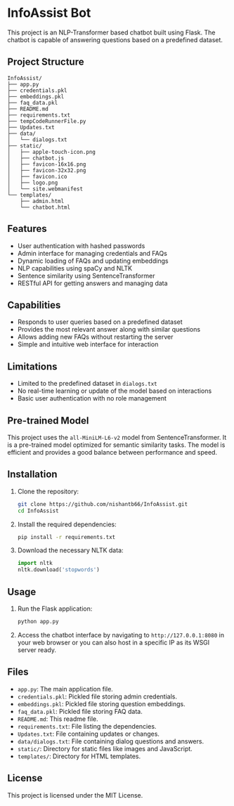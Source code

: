 
# InfoAssist Bot

This project is an NLP-Transformer based chatbot built using Flask. The chatbot is capable of answering questions based on a predefined dataset.

## Project Structure

```
InfoAssist/
├── app.py
├── credentials.pkl
├── embeddings.pkl
├── faq_data.pkl
├── README.md
├── requirements.txt
├── tempCodeRunnerFile.py
├── Updates.txt
├── data/
│   └── dialogs.txt
├── static/
│   ├── apple-touch-icon.png
│   ├── chatbot.js
│   ├── favicon-16x16.png
│   ├── favicon-32x32.png
│   ├── favicon.ico
│   ├── logo.png
│   └── site.webmanifest
└── templates/
    ├── admin.html
    └── chatbot.html
```

## Features

- User authentication with hashed passwords
- Admin interface for managing credentials and FAQs
- Dynamic loading of FAQs and updating embeddings
- NLP capabilities using spaCy and NLTK
- Sentence similarity using SentenceTransformer
- RESTful API for getting answers and managing data

## Capabilities

- Responds to user queries based on a predefined dataset
- Provides the most relevant answer along with similar questions
- Allows adding new FAQs without restarting the server
- Simple and intuitive web interface for interaction

## Limitations

- Limited to the predefined dataset in `dialogs.txt`
- No real-time learning or update of the model based on interactions
- Basic user authentication with no role management

## Pre-trained Model

This project uses the `all-MiniLM-L6-v2` model from SentenceTransformer. It is a pre-trained model optimized for semantic similarity tasks. The model is efficient and provides a good balance between performance and speed.

## Installation

1. Clone the repository:
   ```bash
   git clone https://github.com/nishantb66/InfoAssist.git
   cd InfoAssist
   ```

2. Install the required dependencies:
   ```bash
   pip install -r requirements.txt
   ```

3. Download the necessary NLTK data:
   ```python
   import nltk
   nltk.download('stopwords')
   ```

## Usage

1. Run the Flask application:
   ```bash
   python app.py
   ```

2. Access the chatbot interface by navigating to `http://127.0.0.1:8080` in your web browser or you can also host in a specific IP as its WSGI server ready.

## Files

- `app.py`: The main application file.
- `credentials.pkl`: Pickled file storing admin credentials.
- `embeddings.pkl`: Pickled file storing question embeddings.
- `faq_data.pkl`: Pickled file storing FAQ data.
- `README.md`: This readme file.
- `requirements.txt`: File listing the dependencies.
- `Updates.txt`: File containing updates or changes.
- `data/dialogs.txt`: File containing dialog questions and answers.
- `static/`: Directory for static files like images and JavaScript.
- `templates/`: Directory for HTML templates.


## License

This project is licensed under the MIT License.
